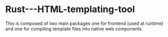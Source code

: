# Rust---HTML-templating-tool

This is composed of two main packages one for frontend (used at runtime) and one for compiling template files into native web components
